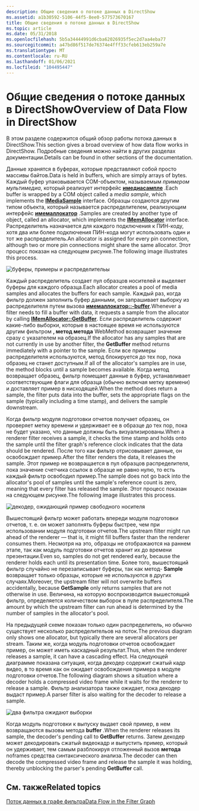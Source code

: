 ```yaml
---
description: Общие сведения о потоке данных в DirectShow
ms.assetid: a1b30592-5106-44f5-8ee0-577573670167
title: Общие сведения о потоке данных в DirectShow
ms.topic: article
ms.date: 05/31/2018
ms.openlocfilehash: 5b5a34444991d6cba62026935f5ec2d7aa4eba77
ms.sourcegitcommit: a47bd86f517de76374e4fff33cfeb613eb259a7e
ms.translationtype: MT
ms.contentlocale: ru-RU
ms.lasthandoff: 01/06/2021
ms.locfileid: "104495447"
---
```

# <a name="overview-of-data-flow-in-directshow"></a><span data-ttu-id="a6b93-103">Общие сведения о потоке данных в DirectShow</span><span class="sxs-lookup"><span data-stu-id="a6b93-103">Overview of Data Flow in DirectShow</span></span>

<span data-ttu-id="a6b93-104">В этом разделе содержится общий обзор работы потока данных в DirectShow.</span><span class="sxs-lookup"><span data-stu-id="a6b93-104">This section gives a broad overview of how data flow works in DirectShow.</span></span> <span data-ttu-id="a6b93-105">Подробные сведения можно найти в других разделах документации.</span><span class="sxs-lookup"><span data-stu-id="a6b93-105">Details can be found in other sections of the documentation.</span></span>

<span data-ttu-id="a6b93-106">Данные хранятся в буферах, которые представляют собой просто массивы байтов.</span><span class="sxs-lookup"><span data-stu-id="a6b93-106">Data is held in buffers, which are simply arrays of bytes.</span></span> <span data-ttu-id="a6b93-107">Каждый буфер упаковывается COM-объектом, называемым *примером мультимедиа*, который реализует интерфейс [**имедиасампле**](/windows/desktop/api/Strmif/nn-strmif-imediasample) .</span><span class="sxs-lookup"><span data-stu-id="a6b93-107">Each buffer is wrapped by a COM object called a *media sample*, which implements the [**IMediaSample**](/windows/desktop/api/Strmif/nn-strmif-imediasample) interface.</span></span> <span data-ttu-id="a6b93-108">Образцы создаются другим типом объекта, который называется распределителем, реализующим интерфейс [**имемаллокатор**](/windows/desktop/api/Strmif/nn-strmif-imemallocator) .</span><span class="sxs-lookup"><span data-stu-id="a6b93-108">Samples are created by another type of object, called an allocator, which implements the [**IMemAllocator**](/windows/desktop/api/Strmif/nn-strmif-imemallocator) interface.</span></span> <span data-ttu-id="a6b93-109">Распределитель назначается для каждого подключения к ПИН-коду, хотя два или более подключения ПИН-кода могут использовать один и тот же распределитель.</span><span class="sxs-lookup"><span data-stu-id="a6b93-109">An allocator is assigned for every pin connection, although two or more pin connections might share the same allocator.</span></span> <span data-ttu-id="a6b93-110">Этот процесс показан на следующем рисунке.</span><span class="sxs-lookup"><span data-stu-id="a6b93-110">The following image illustrates this process.</span></span>

![буферы, примеры и распределительы](images/dataflow.png)

<span data-ttu-id="a6b93-112">Каждый распределитель создает пул образцов носителей и выделяет буферы для каждого образца.</span><span class="sxs-lookup"><span data-stu-id="a6b93-112">Each allocator creates a pool of media samples and allocates the buffers for each sample.</span></span> <span data-ttu-id="a6b93-113">Каждый раз, когда фильтр должен заполнить буфер данными, он запрашивает выборку из распределителя путем вызова [**имемаллокатор::-buffer**](/windows/desktop/api/Strmif/nf-strmif-imemallocator-getbuffer).</span><span class="sxs-lookup"><span data-stu-id="a6b93-113">Whenever a filter needs to fill a buffer with data, it requests a sample from the allocator by calling [**IMemAllocator::GetBuffer**](/windows/desktop/api/Strmif/nf-strmif-imemallocator-getbuffer).</span></span> <span data-ttu-id="a6b93-114">Если распределитель содержит какие-либо выборки, которые в настоящее время не используются другим фильтром **, метод метода** WebMethod возвращает значение сразу с указателем на образец.</span><span class="sxs-lookup"><span data-stu-id="a6b93-114">If the allocator has any samples that are not currently in use by another filter, the **GetBuffer** method returns immediately with a pointer to the sample.</span></span> <span data-ttu-id="a6b93-115">Если все примеры распределителя используются, метод блокируется до тех пор, пока образец не станет доступным.</span><span class="sxs-lookup"><span data-stu-id="a6b93-115">If all of the allocator's samples are in use, the method blocks until a sample becomes available.</span></span> <span data-ttu-id="a6b93-116">Когда метод возвращает образец, фильтр помещает данные в буфер, устанавливает соответствующие флаги для образца (обычно включая метку времени) и доставляет пример в нисходящей.</span><span class="sxs-lookup"><span data-stu-id="a6b93-116">When the method does return a sample, the filter puts data into the buffer, sets the appropriate flags on the sample (typically including a time stamp), and delivers the sample downstream.</span></span>

<span data-ttu-id="a6b93-117">Когда фильтр модуля подготовки отчетов получает образец, он проверяет метку времени и удерживает ее в образце до тех пор, пока не будет указано, что данные должны быть визуализированы.</span><span class="sxs-lookup"><span data-stu-id="a6b93-117">When a renderer filter receives a sample, it checks the time stamp and holds onto the sample until the filter graph's reference clock indicates that the data should be rendered.</span></span> <span data-ttu-id="a6b93-118">После того как фильтр отрисовывает данные, он освобождает пример.</span><span class="sxs-lookup"><span data-stu-id="a6b93-118">After the filter renders the data, it releases the sample.</span></span> <span data-ttu-id="a6b93-119">Этот пример не возвращается в пул образцов распределителя, пока значение счетчика ссылок в образце не равно нулю, то есть каждый фильтр освободил пример.</span><span class="sxs-lookup"><span data-stu-id="a6b93-119">The sample does not go back into the allocator's pool of samples until the sample's reference count is zero, meaning that every filter has released the sample.</span></span> <span data-ttu-id="a6b93-120">Этот процесс показан на следующем рисунке.</span><span class="sxs-lookup"><span data-stu-id="a6b93-120">The following image illustrates this process.</span></span>

![декодер, ожидающий пример свободного носителя](images/dataflow2.png)

<span data-ttu-id="a6b93-122">Вышестоящий фильтр может работать впереди модуля подготовки отчетов, т. е. он может заполнять буферы быстрее, чем при использовании модуля подготовки отчетов.</span><span class="sxs-lookup"><span data-stu-id="a6b93-122">The upstream filter might run ahead of the renderer — that is, it might fill buffers faster than the renderer consumes them.</span></span> <span data-ttu-id="a6b93-123">Несмотря на это, образцы не отображаются на раннем этапе, так как модуль подготовки отчетов хранит их до времени презентации.</span><span class="sxs-lookup"><span data-stu-id="a6b93-123">Even so, samples do not get rendered early, because the renderer holds each until its presentation time.</span></span> <span data-ttu-id="a6b93-124">Более того, вышестоящий фильтр случайно не перезаписывает буферы, так как метод- **Sample** возвращает только образцы, которые не используются в других случаях.</span><span class="sxs-lookup"><span data-stu-id="a6b93-124">Moreover, the upstream filter will not overwrite buffers accidentally, because **GetSample** only returns samples that are not otherwise in use.</span></span> <span data-ttu-id="a6b93-125">Величина, на которую воспроизводится вышестоящий фильтр, определяется количеством выборок в пуле распределителя.</span><span class="sxs-lookup"><span data-stu-id="a6b93-125">The amount by which the upstream filter can run ahead is determined by the number of samples in the allocator's pool.</span></span>

<span data-ttu-id="a6b93-126">На предыдущей схеме показан только один распределитель, но обычно существует несколько распределительов на поток.</span><span class="sxs-lookup"><span data-stu-id="a6b93-126">The previous diagram only shows one allocator, but typically there are several allocators per stream.</span></span> <span data-ttu-id="a6b93-127">Таким же, когда модуль подготовки отчетов освобождает пример, он может иметь каскадный результат.</span><span class="sxs-lookup"><span data-stu-id="a6b93-127">Thus, when the renderer releases a sample, it can have a cascading effect.</span></span> <span data-ttu-id="a6b93-128">На следующей диаграмме показана ситуация, когда декодер содержит сжатый кадр видео, в то время как он ожидает освобождения примера в модуле подготовки отчетов.</span><span class="sxs-lookup"><span data-stu-id="a6b93-128">The following diagram shows a situation where a decoder holds a compressed video frame while it waits for the renderer to release a sample.</span></span> <span data-ttu-id="a6b93-129">Фильтр анализатора также ожидает, пока декодер выдаст пример.</span><span class="sxs-lookup"><span data-stu-id="a6b93-129">A parser filter is also waiting for the decoder to release a sample.</span></span>

![два фильтра ожидают выборки](images/dataflow3.png)

<span data-ttu-id="a6b93-131">Когда модуль подготовки к выпуску выдает свой пример, в нем возвращаются вызовы метода **buffer** .</span><span class="sxs-lookup"><span data-stu-id="a6b93-131">When the renderer releases its sample, the decoder's pending call to **GetBuffer** returns.</span></span> <span data-ttu-id="a6b93-132">Затем декодер может декодировать сжатый видеокадр и выпустить пример, который он удерживает, тем самым разблокируя отложенный вызов **метода** noframes средства синтаксического анализа.</span><span class="sxs-lookup"><span data-stu-id="a6b93-132">The decoder can then decode the compressed video frame and release the sample it was holding, thereby unblocking the parser's pending **GetBuffer** call.</span></span>

## <a name="related-topics"></a><span data-ttu-id="a6b93-133">См. также</span><span class="sxs-lookup"><span data-stu-id="a6b93-133">Related topics</span></span>

<dl> <dt>

[<span data-ttu-id="a6b93-134">Поток данных в графе фильтра</span><span class="sxs-lookup"><span data-stu-id="a6b93-134">Data Flow in the Filter Graph</span></span>](data-flow-in-the-filter-graph.md)
</dt> </dl>

 

 



